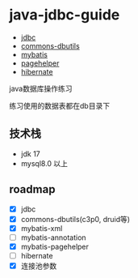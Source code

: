 # java-jdbc-guide
- [jdbc](https://dev.mysql.com/downloads/connector/j/)
- [commons-dbutils](https://commons.apache.org/proper/commons-dbutils/examples.html)
- [mybatis](https://mybatis.org/mybatis-3/zh_CN/getting-started.html)
- [pagehelper](https://github.com/pagehelper/Mybatis-PageHelper/blob/master/wikis/zh/HowToUse.md)
- [hibernate](https://hibernate.org/)

java数据库操作练习

练习使用的数据表都在db目录下

## 技术栈
- jdk 17
- mysql8.0 以上

## roadmap
- [x] jdbc
- [x] commons-dbutils(c3p0, druid等)
- [x] mybatis-xml
- [ ] mybatis-annotation
- [x] mybatis-pagehelper
- [ ] hibernate
- [x] 连接池参数
